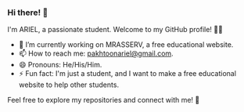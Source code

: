 ### Hi there! 👋

I'm ARIEL, a passionate student. Welcome to my GitHub profile! 👨‍💻

- 🔭 I’m currently working on MRASSERV, a free educational website.
- 📫 How to reach me: [pakhtoonariel@gmail.com](mailto:pakhtoonariel@gmail.com).
- 😄 Pronouns: He/His/Him.
- ⚡ Fun fact: I'm just a student, and I want to make a free educational website to help other students.

Feel free to explore my repositories and connect with me! 🚀

